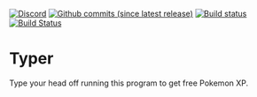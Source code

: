 [![Discord](https://img.shields.io/discord/417088992329334792.svg?colorB=7289DA&label=discord&style=flat-square)](https://discord.gg/YqEUBGr)
[![Github commits (since latest release)](https://img.shields.io/github/commits-since/PokeWorld/Typer/latest.svg?style=flat-square)]()
[![Build status](https://ci.appveyor.com/api/projects/status/bya2hsb9x1ajq274?svg=true)](https://ci.appveyor.com/project/jtsshieh/typer)
[![Build Status](https://travis-ci.org/PokeWorld/Typer.svg?branch=master)](https://travis-ci.org/PokeWorld/Typer)
# Typer


Type your head off running this program to get free Pokemon XP.
